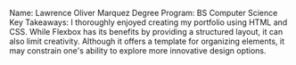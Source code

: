 Name: Lawrence Oliver Marquez
Degree Program: BS Computer Science
Key Takeaways: I thoroughly enjoyed creating my portfolio using HTML and CSS. While Flexbox has its benefits by providing a structured layout, it can also limit creativity. Although it offers a template for organizing elements, it may constrain one's ability to explore more innovative design options.